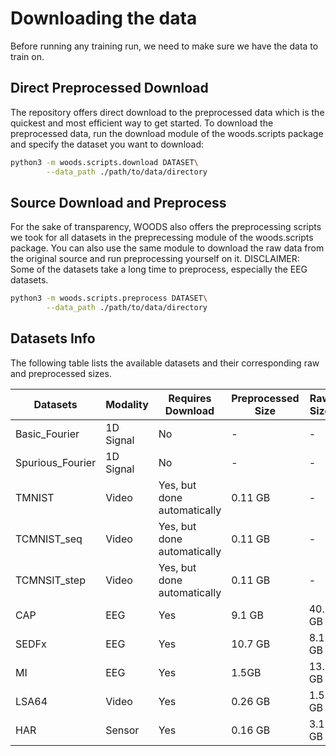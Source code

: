 
# Downloading the data
Before running any training run, we need to make sure we have the data to train on. 
## Direct Preprocessed Download
The repository offers direct download to the preprocessed data which is the quickest and most efficient way to get started. To download the preprocessed data, run the download module of the woods.scripts package and specify the dataset you want to download:
```sh
python3 -m woods.scripts.download DATASET\
        --data_path ./path/to/data/directory
```
## Source Download and Preprocess
For the sake of transparency, WOODS also offers the preprocessing scripts we took for all datasets in the preprecessing module of the woods.scripts package. You can also use the same module to download the raw data from the original source and run preprocessing yourself on it. DISCLAIMER: Some of the datasets take a long time to preprocess, especially the EEG datasets.
```sh
python3 -m woods.scripts.preprocess DATASET\
        --data_path ./path/to/data/directory
```
## Datasets Info
The following table lists the available datasets and their corresponding raw and preprocessed sizes.

|      Datasets     | Modality  | Requires Download | Preprocessed Size | Raw Size |
|-------------------|-----------|--------------------|-------------------|-------------------|
| Basic_Fourier | 1D Signal | No | - | - | - |
| Spurious_Fourier | 1D Signal | No | - | - | - |
| TMNIST | Video | Yes, but done automatically | 0.11 GB | - |
| TCMNIST_seq | Video | Yes, but done automatically | 0.11 GB | - |
| TCMNSIT_step | Video | Yes, but done automatically | 0.11 GB | - |
| CAP | EEG | Yes | 9.1 GB | 40.1 GB |
| SEDFx | EEG | Yes | 10.7 GB | 8.1 GB |
| MI | EEG | Yes | 1.5GB | 13.5 GB |
| LSA64 | Video | Yes | 0.26 GB | 1.5 GB |
| HAR | Sensor | Yes | 0.16 GB | 3.1 GB |
